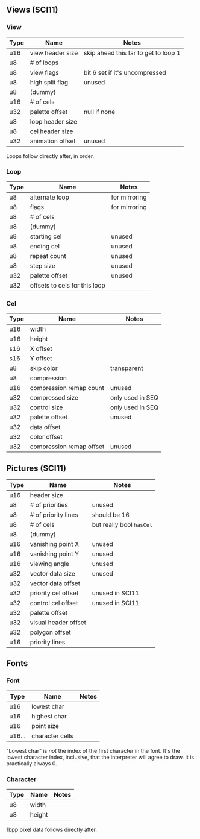 ## Views (SCI11)

### View

Type | Name | Notes
-----|------|-------
u16  | view header size | skip ahead this far to get to loop 1
u8   | # of loops
u8   | view flags | bit 6 set if it's uncompressed
u8   | high split flag | unused
u8   | (dummy)
u16  | # of cels
u32  | palette offset | null if none
u8   | loop header size
u8   | cel header size
u32  | animation offset | unused

Loops follow directly after, in order.

### Loop

Type | Name | Notes
-----|------|-------
u8   | alternate loop | for mirroring
u8   | flags | for mirroring
u8   | # of cels
u8   | (dummy)
u8   | starting cel | unused
u8   | ending cel | unused
u8   | repeat count | unused
u8   | step size | unused
u32  | palette offset | unused
u32  | offsets to cels for this loop

### Cel

Type | Name | Notes
-----|------|-------
u16  | width
u16  | height
s16  | X offset
s16  | Y offset
u8   | skip color  | transparent
u8   | compression
u16  | compression remap count | unused
u32  | compressed size | only used in SEQ
u32  | control size | only used in SEQ
u32  | palette offset | unused
u32  | data offset
u32  | color offset
u32  | compression remap offset | unused

## Pictures (SCI11)

Type | Name | Notes
-----|------|------
u16  | header size
u8   | # of priorities | unused
u8   | # of priority lines | should be 16
u8   | # of cels | but really bool `hasCel`
u8   | (dummy)
u16  | vanishing point X | unused
u16  | vanishing point Y | unused
u16  | viewing angle | unused
u32  | vector data size | unused
u32  | vector data offset
u32  | priority cel offset | unused in SCI11
u32  | control cel offset | unused in SCI11
u32  | palette offset
u32  | visual header offset
u32  | polygon offset
u16  | priority lines

## Fonts

### Font

Type   | Name | Notes
-------|------|-------
u16    | lowest char
u16    | highest char
u16    | point size
u16... | character cells

"Lowest char" is *not* the index of the first character in the font. It's the lowest character index, inclusive, that the interpreter will agree to draw. It is practically always 0.

### Character

Type  | Name | Notes
------|------|-------
u8    | width
u8    | height

1bpp pixel data follows directly after.
